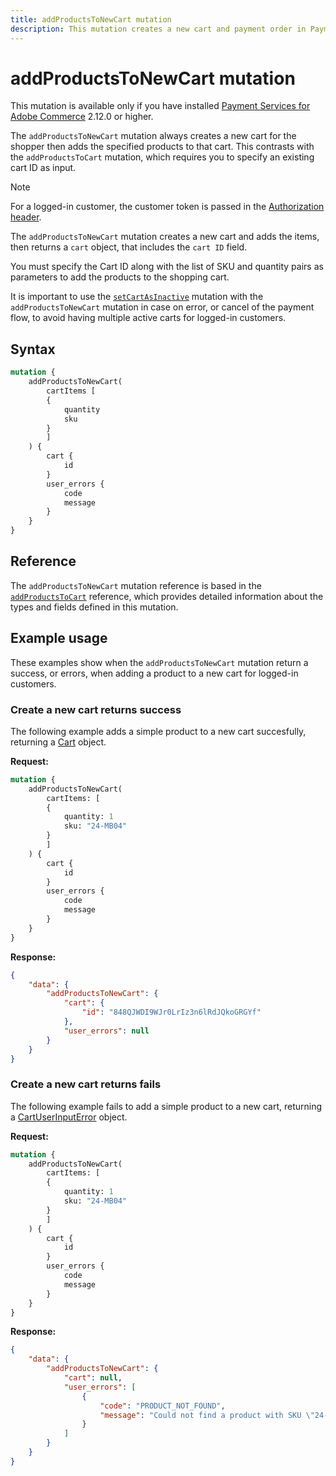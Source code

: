 ```yaml
---
title: addProductsToNewCart mutation
description: This mutation creates a new cart and payment order in Payment Services, supporting guest and logged-in customers during checkout flows.
---
```


# addProductsToNewCart mutation

<InlineAlert variant="info" slots="text" />

This mutation is available only if you have installed [Payment Services for Adobe Commerce](https://commercemarketplace.adobe.com/magento-payment-services.html) 2.12.0 or higher.

The `addProductsToNewCart` mutation always creates a new cart for the shopper then adds the specified products to that cart. This contrasts with the `addProductsToCart` mutation, which requires you to specify an existing cart ID as input.

>[!NOTE]
>
> For a logged-in customer, the customer token is passed in the [Authorization header](https://developer.adobe.com/commerce/webapi/graphql/usage/authorization-tokens/#customer-tokens).

The `addProductsToNewCart` mutation creates a new cart and adds the items, then returns a `cart` object, that includes the `cart ID` field.

You must specify the Cart ID along with the list of SKU and quantity pairs as parameters to add the products to the shopping cart.

It is important to use the [`setCartAsInactive`](set-cart-inactive.md) mutation with the `addProductsToNewCart` mutation in case on error, or cancel of the payment flow, to avoid having multiple active carts for logged-in customers.

## Syntax

```graphql
mutation {
    addProductsToNewCart(
        cartItems [
        {
            quantity
            sku
        }
        ]
    ) {
        cart {
            id
        }
        user_errors {
            code
            message
        }
    }
}
```

## Reference

The `addProductsToNewCart` mutation reference is based in the [`addProductsToCart`](https://developer.adobe.com/commerce/webapi/graphql-api/index.html#mutation-addProductsToCart) reference, which provides detailed information about the types and fields defined in this mutation.

## Example usage

These examples show when the `addProductsToNewCart` mutation return a success, or errors, when adding a product to a new cart for logged-in customers.

### Create a new cart returns success

The following example adds a simple product to a new cart succesfully, returning a [Cart](https://developer.adobe.com/commerce/webapi/graphql-api/index.html#definition-Cart) object.

**Request:**

```graphql
mutation {
    addProductsToNewCart(
        cartItems: [
        {
            quantity: 1
            sku: "24-MB04"
        }
        ]
    ) {
        cart {
            id
        }
        user_errors {
            code
            message
        }
    }
}
```

**Response:**

```json
{
    "data": {
        "addProductsToNewCart": {
            "cart": {
                "id": "848QJWDI9WJr0LrIz3n6lRdJQkoGRGYf"
            },
            "user_errors": null
        }
    }
}
```

### Create a new cart returns fails

The following example fails to add a simple product to a new cart, returning a [CartUserInputError](https://developer.adobe.com/commerce/webapi/graphql-api/index.html#definition-CartUserInputError) object.

**Request:**

```graphql
mutation {
    addProductsToNewCart(
        cartItems: [
        {
            quantity: 1
            sku: "24-MB04"
        }
        ]
    ) {
        cart {
            id
        }
        user_errors {
            code
            message
        }
    }
}
```

**Response:**

```json
{
    "data": {
        "addProductsToNewCart": {
            "cart": null,
            "user_errors": [
                {
                    "code": "PRODUCT_NOT_FOUND",
                    "message": "Could not find a product with SKU \"24-MB0ee4\""
                }
            ]
        }
    }
}
```
